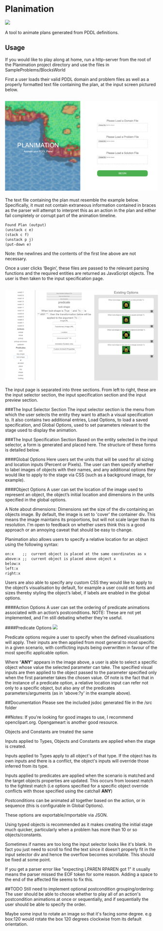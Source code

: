 # Planimation
<img src="https://github.com/Nas-r/Planimation/blob/master/images/logo.gif" width="600px;margin:auto;text-align:center">

A tool to animate plans generated from PDDL definitions.

## Usage
If you would like to play along at home, run a http-server from the root of the Planimation project directory and use the files in SampleProblems/BlocksWorld

First a user loads their valid PDDL domain and problem files as well as a properly formatted text file containing the plan, at the input screen pictured below.

## ![LandingPage](images/landingpage.jpg)
The text file containing the plan must resemble the example below. Specifically, it must not contain extraneous information contained in braces as the parser will attempt to interpret this as an action in the plan and either fail completely or corrupt part of the animation timeline.

```
Found Plan (output)
(unstack c e)
(stack c f)
(unstack p j)
(put-down e)
```
Note: the newlines and the contents of the first line above are not necessary.

Once a user clicks ‘Begin’, these files are passed to the relevant parsing functions and the required entities are returned as JavaScript objects. The user is then taken to the input specification page.

## ![InputPage](images/inputpage.png)
The input page is separated into three sections. From left to right, these are the input selector section, the input specification section and the input preview section.

###The Input Selector Section
The input selector section is the menu from which the user selects the entity they want to attach a visual specification to. It also contains two additional entries, Load Options, to load a saved specification, and Global Options, used to set parameters relevant to the stage used to display the animation.

###The Input Specification Section
Based on the entity selected in the input selector, a form is generated and placed here. The structure of these forms is detailed below.

####Global Options
Here users set the units that will be used for all sizing and location inputs (Percent or Pixels). The user can then specify whether to label images of objects with their names, and any additional options they would like to apply to the stage via CSS (such as a background image, for example).

####Object Options
A user can set the location of the image used to represent an object, the object’s initial location and dimensions in the units specified in the global options.

A Note about dimensions: Dimensions set the size of the div containing an objects image. By default, the image is set to 'cover' the container div. This means the image maintains its proportions, but will not scale larger than its resolution. I'm open to feedback on whether users think this is a good approach or an annoying caveat that should be easy to change.

Planimation also allows users to specify a relative location for an object using the following syntax:

```
on:x    ;;  current object is placed at the same coordinates as x
above:x ;;  current object is placed above object x
below:x
left:x
right:x
```
Users are also able to specify any custom CSS they would like to apply to the object’s visualisation by default, for example a user could set fonts and sizes thereby styling the object’s label, if labels are enabled in the global options.

####Action Options
A user can set the ordering of predicate animations associated with an action’s postconditions.
NOTE: These are not yet implemented, and I'm still debating whether they're useful.

####Predicate Options
<img src="https://github.com/Nas-r/Planimation/blob/master/images/predicatepage.png" width="400px;margin:auto;text-align:center">

Predicate options require a user to specify when the defined visualisations will apply. Their inputs are then applied from most general to most specific in a given scenario, with conflicting inputs being overwritten in favour of the most specific applicable option.

Where “**ANY**” appears in the image above, a user is able to select a specific object whose value the selected parameter can take. The specified visual inputs are then applied to the object passed to the parameter specified only when the first parameter takes the chosen value. Of note is the fact that in the instance of a predicate option, a relative location input can refer not only to a specific object, but also any of the predicates parameters/arguments (as in 'above:?y' in the example above).

##Documentation
Please see the included jsdoc generated file in the /src folder

##Notes:
If you're looking for good images to use, I recommend openclipart.org.
Opengameart is another good resource.

Objects and Constants are treated the same

Inputs applied to Types, Objects and Constants are applied when the stage is created.

Inputs applied to Types apply to all object's of that type. If the object has its own inputs and there is a conflict, the object's inputs will override those
inferred from its type.

Inputs applied to predicates are applied when the scenario is matched and the target objects properties are updated. This occurs from loosest match to the tightest match (i.e options specified for a specific object override conflicts with those specified using the catchall **ANY**)

Postconditions can be animated all together based on the action, or in
sequence (this is configurable in Global Options).

These options are exportable/importable via JSON.

Using typed objects is recommended as it makes creating the initial stage much quicker, particularly when a problem has more than 10 or so objects/constants.

Sometimes if names are too long the input selector looks like it's blank. In fact you just need to scroll to find the text since it doesn't properly fit in the input selector div and hence the overflow becomes scrollable.
This should be fixed at some point.

If you get a parser error like "expecting LPAREN RPAREN got 1" it usually means the parser missed the EOF token for some reason. Adding a space to the end of the affected file seems to fix this.

##TODO
Still need to implement optional postcondition grouping/ordering:
The user should be able to choose whether to play all of an action's postcondition animations at once or sequentially, and if sequentially the user should be able to specify the order.

Maybe some input to rotate an image so that it's facing some degree. e.g box:120 would rotate the box 120 degrees clockwise from its default orientation.
